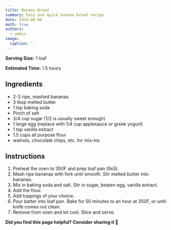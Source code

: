 ```yaml
---
title: Banana Bread
summary: Easy and quick banana bread recipe.
date: 2024-06-06
math: true
authors:
  - admin
image:
  caption: ''
---
```


**Serving Size:** 1 loaf

**Estimated Time:** 1.5 hours

## Ingredients

* 2-3 ripe, mashed bananas 
* 3 tbsp melted butter
* 1 tsp baking soda
* Pinch of salt
* 3/4 cup sugar (1/2 is usually sweet enough)
* 1 large egg (replace with 1/4 cup applesauce or greek yogurt)
* 1 tsp vanilla extract
* 1.5 cups all purpose flour
* walnuts, chocolate chips, etc. for mix-ins

## Instructions

1. Preheat the oven to 350F and prep loaf pan (9x5).
2. Mash ripe bananas with fork until smooth. Stir melted butter into bananas.
3. Mix in baking soda and salt. Stir in sugar, beaten egg, vanilla extract.
4. Add the flour. 
5. Add toppings of your choice.
6. Pour batter into loaf pan. Bake for 50 minutes to an hour at 350F, or until knife comes out clean.
7. Remove from oven and let cool. Slice and serve.

**Did you find this page helpful? Consider sharing it 🙌**
